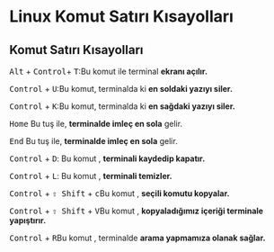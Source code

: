 # Linux Komut Satırı Kısayolları

## Komut Satırı Kısayolları
<kbd>Alt</kbd> + <kbd> Control</kbd>+ <kbd>T</kbd>:Bu komut ile terminal **ekranı açılır.**

<kbd> Control</kbd> + <kbd>U</kbd>:Bu komut, terminalda ki **en soldaki yazıyı siler.**

<kbd> Control</kbd> + <kbd>K</kbd>:Bu komut, terminalda ki **en sağdaki yazıyı siler.**

<kbd> Home</kbd> Bu tuş ile, **terminalde imleç en sola** gelir.

<kbd> End</kbd> Bu tuş ile, **terminalde imleç en sola** gelir.

<kbd> Control</kbd> + <kbd>D</kbd>: Bu komut , **terminali kaydedip kapatır.**

<kbd> Control</kbd> + <kbd>L</kbd>: Bu komut , **terminali temizler.**

<kbd> Control</kbd> + <kbd>⇧ Shift</kbd> + <kbd>c</kbd>Bu komut , **seçili komutu kopyalar.**

<kbd> Control</kbd> + <kbd>⇧ Shift</kbd> + <kbd>V</kbd>Bu komut , **kopyaladığımız içeriği terminale yapıştırır.**

<kbd> Control</kbd> + <kbd>R</kbd>Bu komut , terminalde **arama yapmamıza olanak sağlar.**